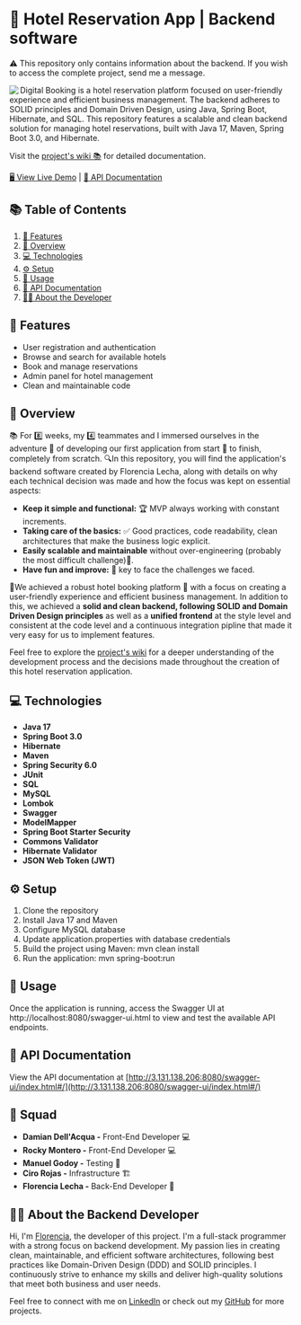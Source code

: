 # 🏨 Hotel Reservation App | Backend software

⚠️ This repository only contains information about the backend. If you wish to access the complete project, send me a message.

<p>
<img src="https://user-images.githubusercontent.com/106263642/232561907-ca963573-41f6-44d1-bc40-4520aca7ecd2.gif" align="left">
  
Digital Booking is a hotel reservation platform focused on user-friendly experience and efficient business management. The backend adheres to SOLID principles and Domain Driven Design, using Java, Spring Boot, Hibernate, and SQL. This repository features a scalable and clean backend solution for managing hotel reservations, built with Java 17, Maven, Spring Boot 3.0, and Hibernate.

Visit the [project's wiki 📚](https://github.com/florencialecha/digital-booking-software-backend/wiki) for detailed documentation.

[🖥️ View Live Demo](http://digital-booking-6.s3-website.us-east-2.amazonaws.com/) |
[📃 API Documentation](http://3.131.138.206:8080/swagger-ui/index.html#/)

</p>

## 📚 Table of Contents

1. [🌟 Features](https://github.com/florencialecha/digital-booking-software-backend/blob/development/README.md#-features)
2. [🎯 Overview](https://github.com/florencialecha/digital-booking-software-backend/blob/development/README.md#--overview)
3. [💻 Technologies](https://github.com/florencialecha/digital-booking-software-backend/blob/development/README.md#-technologies)
4. [⚙️ Setup](https://github.com/florencialecha/digital-booking-software-backend/blob/development/README.md#%EF%B8%8F-setup)
5. [🚀 Usage](https://github.com/florencialecha/digital-booking-software-backend/blob/development/README.md#-usage)
7. [📃 API Documentation](https://github.com/florencialecha/digital-booking-software-backend/blob/development/README.md#-api-documentation)
8. [👩‍💻 About the Developer](https://github.com/florencialecha/digital-booking-software-backend/blob/development/README.md#-about-the-developer)

## 🌟 Features

- User registration and authentication
- Browse and search for available hotels
- Book and manage reservations
- Admin panel for hotel management
- Clean and maintainable code

## 🎯  Overview

📚 For 8️⃣ weeks, my 4️⃣ teammates and I immersed ourselves in the adventure 🚀 of developing our first application from start 🏁 to finish, completely from scratch.
🔍In this repository, you will find the application's backend software created by Florencia Lecha, along with details on why each technical decision was made and how the focus was kept on essential aspects:
- **Keep it simple and functional:** 🏆 MVP always working with constant increments. 
- **Taking care of the basics:** ✅ Good practices, code readability, clean architectures that make the business logic explicit.
- **Easily scalable and maintainable** without over-engineering (probably the most difficult challenge)🌟.
- **Have fun and improve:** 🔑 key to face the challenges we faced.

🎯We achieved a robust hotel booking platform 🏨 with a focus on creating a user-friendly experience and efficient business management.
In addition to this, we achieved a **solid and clean backend, following SOLID and Domain Driven Design principles** as well as a **unified frontend** at the style level and consistent at the code level and a continuous integration pipline that made it very easy for us to implement features.

Feel free to explore the [project's wiki](https://github.com/florencialecha/digital-booking-software-backend/wiki) for a deeper understanding of the development process and the decisions made throughout the creation of this hotel reservation application.

## 💻 Technologies

- **Java 17**
- **Spring Boot 3.0**
- **Hibernate**
- **Maven**
- **Spring Security 6.0**
- **JUnit**
- **SQL**
- **MySQL**
- **Lombok**
- **Swagger**
- **ModelMapper**
- **Spring Boot Starter Security**
- **Commons Validator**
- **Hibernate Validator**
- **JSON Web Token (JWT)**

## ⚙️ Setup
1. Clone the repository
2. Install Java 17 and Maven
3. Configure MySQL database
4. Update application.properties with database credentials
5. Build the project using Maven: mvn clean install
6. Run the application: mvn spring-boot:run

## 🚀 Usage
Once the application is running, access the Swagger UI at http://localhost:8080/swagger-ui.html to view and test the available API endpoints.

## 📃 API Documentation

View the API documentation at [http://3.131.138.206:8080/swagger-ui/index.html#/](http://3.131.138.206:8080/swagger-ui/index.html#/)

## 👥 Squad
* **Damian Dell'Acqua -** Front-End Developer 💻
* **Rocky Montero -** Front-End Developer 💻
* **Manuel Godoy -** Testing 🧪
* **Ciro Rojas -** Infrastructure 🏗️
* **Florencia Lecha -** Back-End Developer 🔧

## 👩‍💻 About the Backend Developer

Hi, I'm [Florencia](https://www.linkedin.com/in/florencialecha/), the developer of this project. I'm a full-stack programmer with a strong focus on backend development. My passion lies in creating clean, maintainable, and efficient software architectures, following best practices like Domain-Driven Design (DDD) and SOLID principles. I continuously strive to enhance my skills and deliver high-quality solutions that meet both business and user needs.

Feel free to connect with me on [LinkedIn](https://www.linkedin.com/in/florencialecha/) or check out my [GitHub](https://github.com/florencialecha) for more projects.
